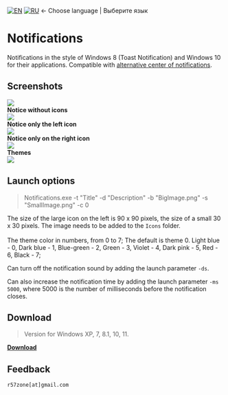 [![EN](https://user-images.githubusercontent.com/9499881/33184537-7be87e86-d096-11e7-89bb-f3286f752bc6.png)](https://github.com/r57zone/Notifications/)
[![RU](https://user-images.githubusercontent.com/9499881/27683795-5b0fbac6-5cd8-11e7-929c-057833e01fb1.png)](https://github.com/r57zone/Notifications/blob/master/README.RU.md) 
← Choose language | Выберите язык

# Notifications
Notifications in the style of Windows 8 (Toast Notification) and Windows 10 for their applications. Compatible with [alternative center of notifications](https://github.com/r57zone/Notification-center).

## Screenshots
![](https://user-images.githubusercontent.com/9499881/54310409-c23e3a80-45eb-11e9-9a22-bfe1e3ef9707.png)<br>
**Notice without icons**<br>
![](https://github.com/r57zone/Notifications/assets/9499881/a5fa8435-de9b-4de6-bdbb-632ca709f258)<br>
**Notice only the left icon**<br>
![](https://github.com/r57zone/Notifications/assets/9499881/c7852227-bd8f-4108-804b-94541f06c1f0)<br>
**Notice only on the right icon**<br>
![](https://github.com/r57zone/Notifications/assets/9499881/24c14851-824e-4649-94cc-e124fb77f293)<br>
**Themes**<br>
![](https://github.com/r57zone/Notifications/assets/9499881/fb2e9387-335c-4909-9b6e-2d79c7210989)

## Launch options
>Notifications.exe -t "Title" -d "Description" -b "BigImage.png" -s "SmallImage.png" -c 0

The size of the large icon on the left is 90 x 90 pixels, the size of a small 30 x 30 pixels. The image needs to be added to the `Icons` folder.<br><br>
The theme color in numbers, from 0 to 7; The default is theme 0. Light blue - 0, Dark blue - 1, Blue-green - 2, Green - 3, Violet - 4, Dark pink - 5, Red - 6, Black - 7;



Can turn off the notification sound by adding the launch parameter `-ds`.



Can also increase the notification time by adding the launch parameter `-ms 5000`, where 5000 is the number of milliseconds before the notification closes.
## Download
>Version for Windows XP, 7, 8.1, 10, 11.

**[Download](https://github.com/r57zone/notifications/releases)**

## Feedback
`r57zone[at]gmail.com`